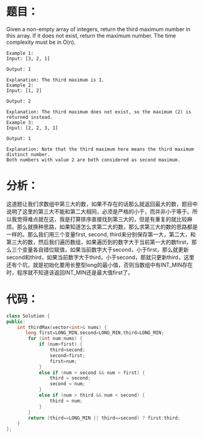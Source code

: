 题目：
==
Given a non-empty array of integers, return the third maximum number in this array. If it does not exist, return the maximum number. The time complexity must be in O(n).
```
Example 1:
Input: [3, 2, 1]

Output: 1

Explanation: The third maximum is 1.
Example 2:
Input: [1, 2]

Output: 2

Explanation: The third maximum does not exist, so the maximum (2) is returned instead.
Example 3:
Input: [2, 2, 3, 1]

Output: 1

Explanation: Note that the third maximum here means the third maximum distinct number.
Both numbers with value 2 are both considered as second maximum.
```
分析：
==
这道题让我们求数组中第三大的数，如果不存在的话那么就返回最大的数，题目中说明了这里的第三大不能和第二大相同，必须是严格的小于，而并非小于等于。所以我觉得难点就在这，我是打算排序直接找到第三大的，但是有重复的就比较麻烦。那么就换种思路，如果知道怎么求第二大的数，那么求第三大的数的思路都是一样的。那么我们用三个变量first, second, third来分别保存第一大，第二大，和第三大的数，然后我们遍历数组，如果遍历到的数字大于当前第一大的数first，那么三个变量各自错位赋值，如果当前数字大于second，小于first，那么就更新second和third，如果当前数字大于third，小于second，那就只更新third，这里还有个坑，就是初始化要用长整型long的最小值，否则当数组中有INT_MIN存在时，程序就不知道该返回INT_MIN还是最大值first了。

代码：
==
```C++
class Solution {
public:
    int thirdMax(vector<int>& nums) {
       long first=LONG_MIN,second=LONG_MIN,third=LONG_MIN;
        for (int num:nums) {
            if (num>first) {
                third=second;
                second=first;
                first=num;
            } 
            else if (num > second && num < first) {
                third = second;
                second = num;
            }
            else if (num > third && num < second) {
                third = num;
            }
        }
        return (third==LONG_MIN || third==second) ? first:third;
    }
};
```
